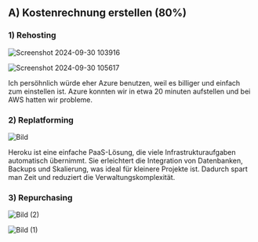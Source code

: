 ## A) Kostenrechnung erstellen (80%)
### 1) Rehosting

![Screenshot 2024-09-30 103916](https://github.com/user-attachments/assets/e50d084a-eec3-4bc9-9ef3-cf2ebbb0c774)

![Screenshot 2024-09-30 105617](https://github.com/user-attachments/assets/e589767e-2b10-4a8c-81e1-4758a9e8d159)

Ich persöhnlich würde eher Azure benutzen, weil es billiger und einfach zum einstellen ist. Azure konnten wir in etwa 20 minuten aufstellen und bei AWS hatten wir probleme.

### 2) Replatforming

![Bild](https://github.com/user-attachments/assets/0b5d76a1-78ac-42a6-bb2f-fcc131b58dd8)

Heroku ist eine einfache PaaS-Lösung, die viele Infrastrukturaufgaben automatisch übernimmt. Sie erleichtert die Integration von Datenbanken, Backups und Skalierung, was ideal für kleinere Projekte ist. Dadurch spart man Zeit und reduziert die Verwaltungskomplexität.

### 3) Repurchasing

![Bild (2)](https://github.com/user-attachments/assets/e5644f8b-8037-4ccb-ac8d-108def83e27e)

![Bild (1)](https://github.com/user-attachments/assets/b2cbd20f-0d02-4ba3-ac31-d22b3e5b6da1)

